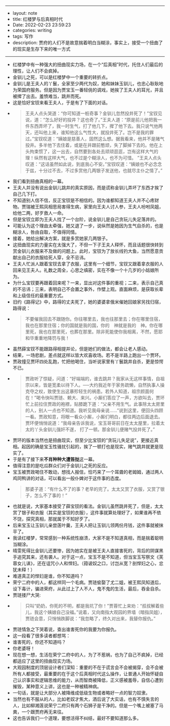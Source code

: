 - --
- layout: note
- title: 红楼梦与后真相时代
- Date: 2022-02-23 23:59:23
- categories: writing
- tags: 写作
- description: 贾府的人们不是故意揣着明白当糊涂，事实上，接受一个扭曲了的现实是生存下来的唯一方式
- --
- 红楼梦中有一种强大的扭曲现实力场，在一个“后真相”时代，托住人们最后的理性，让人们不会疯掉。
- 金钏儿之死，可以是红楼梦中一个重要的转折点。
- 金钏儿是王夫人的丫鬟，全家至少两代为奴，她和妹妹玉钏儿，也忠心耿耿地为荣国府服务。但是因为贾宝玉一番轻佻的调戏，她挨了王夫人的耳光，并且被撵了出去。羞愤难当，跳井而死。
- 这是恰好宝钗来看王夫人，于是有了下面的对话。
- > 王夫人点头哭道：“你可知道一桩奇事？金钏儿忽然投井死了！”宝钗见说，道：“怎么好好的投井？这也奇了。”王夫人道：“原是前儿他把我一件东西弄坏了，我一时生气，打了他几下，撵了他下去。我只说气他两天，还叫他上来，谁知他这么气性大，就投井死了。岂不是我的罪过。”宝钗叹道：“姨娘是慈善人，固然这么想。据我看来，他并不是赌气投井。多半他下去住着，或是在井跟前憨顽，失了脚掉下去的。他在上头拘束惯了，这一出去，自然要到各处去顽顽逛逛，岂有这样大气的理！纵然有这样大气，也不过是个糊涂人，也不为可惜。 ”王夫人点头叹道：“这话虽然如此说，到底我心不安。”宝钗叹道：“姨娘也不必念念于兹，十分过不去，不过多赏他几两银子发送他，也就尽主仆之情了。”
- 我们看到扭曲真相的一幕。
- 王夫人并没有说出金钏儿跳井的真实原因，而是谎称金钏儿弄坏了东西才挨了自己几下打。
- 不知道别人信不信，反正宝钗是不相信的。因为谁都知道王夫人并不心疼财物。贾瑞被王熙凤相思局害得生病，家里向王夫人讨人参，王夫人吩咐凤姐，给他二两，好歹救人一命。
- 但是宝钗立即为王夫人找了一个台阶，说金钏儿是自己贪玩儿失足落井的。
- 可能认为这个理由太牵强，她又退了一步，说纵然是她因为生气自杀的，也是糊涂人，咎由自取，不值得同情。
- 接着，她给出解决方案，就是多赏她家几两银子。
- 这扭曲现实的力量实在太强大了，不但一下子王夫人释怀，而且话题很快转到赏金钏儿衣服来不及做的问题上。此时，宝钗为了放长线钓大鱼，当然愿意贡献出自己的衣服给死人穿，全不忌讳。
- 王夫人忙派人跟着宝钗去拿了衣服，这里有一个细节，宝钗又跟着拿衣服的人回来见王夫人。礼数之周全，心思之缜密，实在不像一个十几岁的小姑娘所为。
- 为什么宝钗要再跟着回来呢？一来，显出对这件事的重视；二来，表示自己真的不忌讳；三来，表明自己不会置之事外，作壁上观。直面麻烦，是获取长辈和上级信任的最重要方式。
- 旧约《路得记》中，路得的丈夫死了，她的婆婆拿俄米催她回娘家另找归宿，路得说：
- > 不要催我回去不跟随你。你往哪里去，我也往那里去；你在哪里住宿，我也在那里住宿；你的国就是我的国，你的　神就是我的　神。你在哪里死，我也在那里死，也葬在那里。除非死能使你我相离，不然，愿耶和华重重地降罚与我！
- 虽然薛宝钗不能跟路得相提并论，但是她们的做法，都会让老人感动。
- 结果，一场悲剧，差点就这样以皆大欢喜收场。若不是半路上跑出一个贾环。
- 贾政撞见贾环四处乱跑，忙把他喝住，当听说家里有丫鬟跳井自杀，更是惊愕不已。
- > 贾政听了惊疑，问道：“好端端的，谁去跳井？我家从无这样事情，自祖宗以来，皆是宽柔以待下人。──大约我近年于家务疏懒，自然执事人操克夺之权，致使生出这暴殄轻生的祸患。若外人知道，祖宗颜面何在！”喝令快叫贾琏、赖大、来兴。小厮们答应了一声，方欲叫去，贾环忙上前拉住贾政的袍襟，贴膝跪下道：“父亲不用生气。此事除太太房里的人，别人一点也不知道。我听见我母亲说……”说到这里，便回头四顾一看。贾政知意，将眼一看众小厮，小厮们明白，都往两边后面退去。贾环便悄悄说道：“我母亲告诉我说，宝玉哥哥前日在太太屋里，拉着太太的丫头金钏儿强奸不遂， 打了一顿。那金钏儿便赌气投井死了。”
- 贾环的版本当然也是扭曲现实，但至少比宝钗的“贪玩儿失足说”，更接近真相。起因的确是宝玉性骚扰引起的，挨了一顿打也是现实，赌气跳井就更是现实了。
- 于是有了接下来**不肖种种大遭笞挞**这一幕。
- 值得注意的是吃瓜群众们对于金钏儿之死的反应。
- 宝玉被贾政喝住不敢动，想找人报信，恰巧来了一个耳聋的老姆姆，通过两人鸡同鸭讲的对话，可以看出一般仆婢对于这件事的态度。
- > 那婆子道：“有什么不了的事？老早的完了。太太又赏了衣服，又赏了银子，怎么不了事的！” 
- 也就是说，大家基本接受了薛宝钗的看法。金钏儿虽然跳井死了，但是，太太赏了银子和衣服（其实是宝钗的衣服），这件事就算处理好了，如果谁再不依不饶，探究真相，那就属于不知好歹了。
- 后来宝玉让玉钏儿亲尝莲叶羹，王夫人把让玉钏儿领两份月钱，这件事就被抹平了。
- 我读红楼梦，常常感到一种系统性崩溃，大家不是不知道真相，而是揣着聪明当糊涂。
- 晴雯死得比金钏儿还要惨，因为她实在是被王夫人直接害死的，背后的阴谋黑手追究其来，还有袭人。对于这一点，宝玉不是不知道，但当宝玉写祭文《芙蓉女儿诔》，还在诅咒小人和悍妇。（箝诐奴之口，讨岂从宽？剖悍妇之心，忿犹未释！）
- 难道真正的悍妇是谁，你不知道吗？
- 荣宁二府中的人，都这样同一个毛病。贾琏偷娶了尤二姐，被王熙凤知道后，设下毒计，骗进荣府，从此过上了人不人，鬼不鬼的生活，最后，吞金自杀。
- 贾琏搂尸大哭:
- > 只叫“奶奶，你死的不明，都是我坑了你！”贾蓉忙上来劝：“叔叔解着些儿，我这个姨娘自己没福。”说着，又向南指大观园的界墙（暗指凤姐），贾琏会意，只悄悄跌脚说：“我忽略了，终久对出来，我替你报仇。”
- 贾琏情急之下哭着说，查出谁害死你的我要为你报仇。
- 这一段看了很多读者都想骂：
- 谁害死的，你还不知道吗？
- 你老婆呀！
- 现在想一想，生活在荣宁二府中的人，为了不惹祸，也为了自己不疯掉，已经都适应了这里的扭曲现实力场。
- 大观园制度的顶层设计者们深知：重要的不在于谎言会不会被揭穿，会不会被所有人都接受，最重要的在于这个后真相时代这么操作，让普通人开始怀疑自己认识事实和逻辑思维的能力，从而智商被降低，正义感被羞辱，自信心遭到摧毁，某种意义上讲，这也是一种被精神病。
- 一句话，就是让大部分人被降维成低级生物或者略好一点的智力奴隶。
- 当然也有不服从的人，比如老奴才焦大，酒后说了大实话，也有不慎失言的人，比如柳湘莲说荣宁二府只有两个石狮子是干净的。但是一个嘴上被塞了马粪，一个跟贾府再无来往。
- 这也告诉我们一个道理，要想活得不纠结，最好不要知道那么多。
